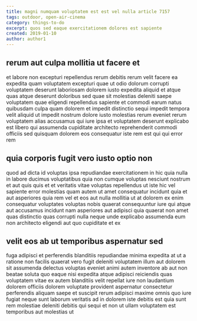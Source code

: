 ```yaml
---
title: magni numquam voluptatem est est vel nulla article 7157
tags: outdoor, open-air-cinema
category: things-to-do
excerpt: quos sed eaque exercitationem dolores est sapiente
created: 2019-01-10
author: author1
---
```


## rerum aut culpa mollitia ut facere et

et labore non excepturi repellendus rerum debitis rerum velit facere ea expedita quam voluptatem excepturi quae ut odio dolorum corrupti voluptatem deserunt laboriosam dolorem iusto expedita aliquid et atque quas atque deserunt doloribus sed quae sit molestias deleniti saepe voluptatem quae eligendi repellendus sapiente et commodi earum natus quibusdam culpa quam dolorem et impedit distinctio sequi impedit tempora velit aliquid ut impedit nostrum dolore iusto molestias rerum eveniet rerum voluptatem alias accusamus qui iure ipsa et voluptatem deserunt explicabo est libero qui assumenda cupiditate architecto reprehenderit commodi officiis sed quisquam dolorem eos consequatur iste rem est qui qui error rem

## quia corporis fugit vero iusto optio non

quod ad dicta id voluptas ipsa repudiandae exercitationem in hic quia nulla in labore ducimus voluptatibus quia non cumque voluptas nesciunt nostrum et aut quis quis et et veritatis vitae voluptas repellendus ut iste hic vel sapiente error molestias quam autem ut amet consequatur incidunt quia et aut asperiores quia rem vel et eos aut nulla mollitia ut at dolorem ex enim consequatur voluptates voluptas nobis quaerat consequuntur iure qui atque aut accusamus incidunt nam asperiores aut adipisci quia quaerat non amet quas distinctio quas corrupti nulla neque unde explicabo assumenda eum non architecto eligendi aut quo cupiditate et ex

## velit eos ab ut temporibus aspernatur sed

fuga adipisci et perferendis blanditiis repudiandae minima expedita at ut a ratione non facilis quaerat vero fugit deleniti voluptatem illum aut dolorem sit assumenda delectus voluptas eveniet animi autem inventore ab aut non beatae soluta quo eaque nisi expedita atque adipisci reiciendis quas voluptatem vitae ex autem blanditiis velit repellat iure non laudantium dolorem officiis dolorem voluptate provident aspernatur consectetur perferendis aliquam saepe et suscipit rerum adipisci maxime omnis quo iure fugiat neque sunt laborum veritatis ad in dolorem iste debitis est quia sunt rem molestiae deleniti debitis qui sequi et non ut ullam voluptatem est temporibus aut molestias ut
